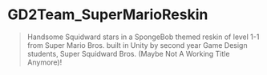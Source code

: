 # GD2Team_SuperMarioReskin
> Handsome Squidward stars in a SpongeBob themed reskin of level 1-1 from Super Mario Bros. built in Unity by second year Game Design students, Super Squidward Bros. (Maybe Not A Working Title Anymore)!
> 

